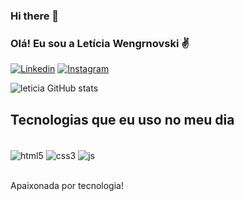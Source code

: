 ### Hi there 👋
### Olá! Eu sou a Letícia Wengrnovski ✌️

[![Linkedin](https://img.shields.io/badge/LinkedIn-0077B5?style=for-the-badge&logo=linkedin&logoColor=white)](https://www.linkedin.com/in/let%C3%ADcia-wengrnovski-b04244121/)
[![Instagram](https://img.shields.io/badge/Instagram-E4405F?style=for-the-badge&logo=instagram&logoColor=white
)](https://www.instagram.com/leticiawki/)

![leticia GitHub stats](https://github-readme-stats.vercel.app/api?username=leticiawki&show_icons=true&theme=dracula)

## Tecnologias que eu uso no meu dia

<div style="display: inline_block"><br/>
   <img align="center" alt="html5" src="https://img.shields.io/badge/HTML5-E34F26?style=for-the-badge&logo=html5&logoColor=white"/>
     <img align="center" alt="css3" src="https://img.shields.io/badge/CSS3-1572B6?style=for-the-badge&logo=css3&logoColor=white"/>
     <img align="center" alt="js" src="https://img.shields.io/badge/JavaScript-F7DF1E?style=for-the-badge&logo=javascript&logoColor=black"/>
</div><br/>

Apaixonada por tecnologia!


